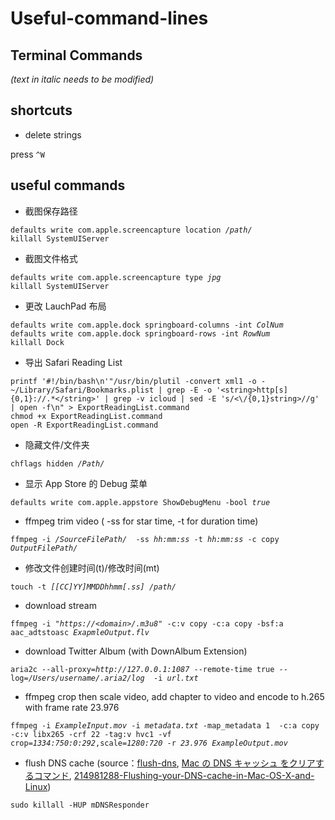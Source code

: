 # Useful-command-lines

## Terminal Commands

<em>(text in italic needs to be modified)</em>

## shortcuts

* delete strings

press `^W`


## useful commands
	
* 截图保存路径

<pre><code>defaults write com.apple.screencapture location <em>/path/</em>
killall SystemUIServer</code></pre>

* 截图文件格式

<pre><code>defaults write com.apple.screencapture type <em>jpg</em>
killall SystemUIServer</code></pre>

* 更改 LauchPad 布局

<pre><code>defaults write com.apple.dock springboard-columns -int <em>ColNum</em>
defaults write com.apple.dock springboard-rows -int <em>RowNum</em>
killall Dock</code></pre>

* 导出 Safari Reading List

<pre><code>printf '#!/bin/bash\n'"/usr/bin/plutil -convert xml1 -o - ~/Library/Safari/Bookmarks.plist | grep -E -o '&lt;string&gt;http[s]{0,1}://.*&lt;/string&gt;' | grep -v icloud | sed -E 's/&lt;\/{0,1}string&gt;//g' | open -f\n" > ExportReadingList.command 
chmod +x ExportReadingList.command 
open -R ExportReadingList.command
</code></pre>

* 隐藏文件/文件夹

<pre><code>chflags hidden <em>/Path/</em></code></pre>

* 显示 App Store 的 Debug 菜单

<pre><code>defaults write com.apple.appstore ShowDebugMenu -bool <em>true</em> </code></pre>

* ffmpeg trim video	( -ss for star time, -t for duration time)

<pre><code>ffmpeg -i <em>/SourceFilePath/</em>  -ss <em>hh:mm:ss</em> -t <em>hh:mm:ss</em> -c copy <em>OutputFilePath/</em></code></pre>

* 修改文件创建时间(t)/修改时间(mt)

<pre><code>touch -t <em>[[CC]YY]MMDDhhmm[.ss]</em> <em>/path/</em></code></pre>

* download stream

<pre><code>ffmpeg -i "<em>https://&lt;domain&gt;/.m3u8</em>" -c:v copy -c:a copy -bsf:a aac_adtstoasc <em>ExapmleOutput.flv</em></code></pre>

* download Twitter Album (with DownAlbum Extension)

<pre><code>aria2c --all-proxy=<em>http://127.0.0.1:1087</em> --remote-time true --log=<em>/Users/username/.aria2/log</em>  -i <em>url.txt</em></code></pre>
	
* ffmpeg crop then scale video, add chapter to video and encode to h.265 with frame rate 23.976

<pre><code>ffmpeg -i <em>ExampleInput.mov</em> -i <em>metadata.txt</em> -map_metadata 1  -c:a copy -c:v libx265 -crf 22 -tag:v hvc1 -vf crop=<em>1334:750:0:292</em>,scale=<em>1280:720</em> -r <em>23.976</em> <em>ExampleOutput.mov</em></code></pre>

* flush DNS cache (source：[flush-dns](https://kinsta.com/jp/knowledgebase/flush-dns/), [Mac の DNS キャッシュ をクリアするコマンド](https://blog.77jp.net/command-to-clear-dns-cache-on-mac), [214981288-Flushing-your-DNS-cache-in-Mac-OS-X-and-Linux](https://help.dreamhost.com/hc/en-us/articles/214981288-Flushing-your-DNS-cache-in-Mac-OS-X-and-Linux))

<pre><code>sudo killall -HUP mDNSResponder</code></pre>
